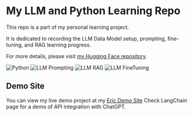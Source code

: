# My LLM and Python Learning Repo

This repo is a part of my personal learning project.  

It is dedicated to recording the LLM Data Model setup, prompting, fine-tuning, and RAG learning progress. 

For more details, please visit [my Hugging Face repository](https://huggingface.co/onlineeric).

![Python](https://img.shields.io/badge/Python-3776AB?logo=python&logoColor=white&style=flat)
![LLM Prompting](https://img.shields.io/badge/LLM-Prompting-3776AB?style=flat&logo=LLM&logoColor=white)
![LLM RAG](https://img.shields.io/badge/LLM-RAG-3776AB?style=flat&logo=LLM&logoColor=white)
![LLM FineTuning](https://img.shields.io/badge/LLM-FineTuning-3776AB?style=flat&logo=LLM&logoColor=white)

## Demo Site

You can view my live demo project at my [Eric Demo Site](https://agreeable-water-061d90800.5.azurestaticapps.net)
Check LangChain page for a demo of API integration with ChatGPT.
